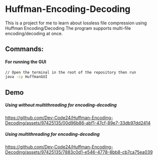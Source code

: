 # Huffman-Encoding-Decoding

This is a project for me to learn about lossless file compression using Huffman Encoding/Decoding
The program supports multi-file encoding/decoding at once.

## Commands:

#### For running the GUI

```sh
// Open the terminal in the root of the repository then run
java -cp HuffmanGUI
```

## Demo

##### Using without multithreading for encoding-decoding

https://github.com/Dev-Code24/Huffman-Encoding-Decoding/assets/97425135/00d96b86-abf1-47cf-89e7-33db97dd2414

##### Using multithreading for encoding-decoding

https://github.com/Dev-Code24/Huffman-Encoding-Decoding/assets/97425135/7883c0d1-e546-4778-8bb8-cb7ca75ea039

